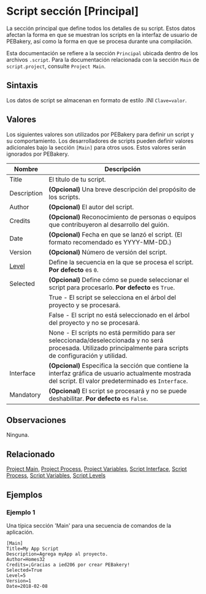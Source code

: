 # Script sección [Principal]

La sección principal que define todos los detalles de su script. Estos datos afectan la forma en que se muestran los scripts en la interfaz de usuario de PEBakery, así como la forma en que se procesa durante una compilación.

Esta documentación se refiere a la sección `Principal` ubicada dentro de los archivos `.script`. Para la documentación relacionada con la sección `Main` de `script.project`, consulte `Project Main`.

## Sintaxis

Los datos de script se almacenan en formato de estilo .INI `Clave=valor`.

## Valores

Los siguientes valores son utilizados por PEBakery para definir un script y su comportamiento. Los desarrolladores de scripts pueden definir valores adicionales bajo la sección `[Main]` para otros usos. Estos valores serán ignorados por PEBakery.

| Nombre | Descripción |
| --- | --- |
| Title | El título de tu script. |
| Description | **(Opcional)** Una breve descripción del propósito de los scripts. |
| Author | **(Opcional)** El autor del script. |
| Credits | **(Opcional)** Reconocimiento de personas o equipos que contribuyeron al desarrollo del guión. |
| Date | **(Opcional)** Fecha en que se lanzó el script. (El formato recomendado es YYYY-MM-DD.) |
| Version | **(Opcional)** Número de versión del script. |
| [Level](./ScriptLevel.md) | Define la secuencia en la que se procesa el script. **Por defecto** es `0`.|
| Selected | **(Opcional)** Define cómo se puede seleccionar el script para procesarlo. **Por defecto** es `True`. |
|| True - El script se selecciona en el árbol del proyecto y se procesará. |
|| False - El script no está seleccionado en el árbol del proyecto y no se procesará. |
|| None - El scripts no está permitido para ser seleccionada/deseleccionada y no será procesada. Utilizado principalmente para scripts de configuración y utilidad. |
| Interface | **(Opcional)** Especifica la sección que contiene la interfaz gráfica de usuario actualmente mostrada del script. El valor predeterminado es `Interface`. |
| Mandatory | **(Opcional)** El script se procesará y no se puede deshabilitar. **Por defecto** es `False`.|

## Observaciones

Ninguna.

## Relacionado

[Project Main](./ProjectMain.md), [Project Process](./ProjectProcess.md), [Project Variables](./ProjectVariables.md), [Script Interface](./ScriptInterface.md), [Script Process](./ScriptProcess), [Script Variables](./ScriptVariables.md), [Script Levels](./ScriptLevels.md)

## Ejemplos

### Ejemplo 1

Una típica sección 'Main' para una secuencia de comandos de la aplicación.

```pebakery
[Main]
Title=My App Script
Description=Agrega myApp al proyecto.
Author=Homes32
Credits=¡Gracias a ied206 por crear PEBakery!
Selected=True
Level=5
Version=1
Date=2018-02-08
```
